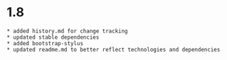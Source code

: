 1.8
==================

	* added history.md for change tracking
	* updated stable dependencies 
	* added bootstrap-stylus
	* updated readme.md to better reflect technologies and dependencies